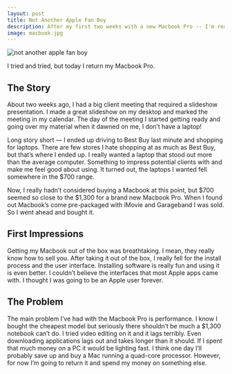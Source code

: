 ```yaml
---
layout: post
title: Not Another Apple Fan Boy
description: After my first two weeks with a new Macbook Pro -- I'm ready to give it back
image: macbook.jpg
---
```


<img src="{{ site.url }}/images/macbook.jpg" alt="not another apple fan boy" />

I tried and tried, but today I return my Macbook Pro.

## The Story

About two weeks ago, I had a big client meeting that required a slideshow presentation. I made a great slideshow on my desktop and marked the meeting in my calendar. The day of the meeting I started getting ready and going over my material when it dawned on me, I don’t have a laptop!

Long story short — I ended up driving to Best Buy last minute and shopping for laptops.  There are few stores I hate shopping at as much as Best Buy, but that’s where I ended up. I really wanted a laptop that stood out more than the average computer. Something to impress potential clients with and make me feel good about using. It turned out, the laptops I wanted fell somewhere in the $700 range.

Now, I really hadn’t considered buying a Macbook at this point, but $700 seemed so close to the $1,300 for a brand new Macbook Pro. When I found out Macbook’s come pre-packaged with iMovie and Garageband I was sold. So I went ahead and bought it.

## First Impressions

Getting my Macbook out of the box was breathtaking. I mean, they really know how to sell you. After taking it out of the box, I really fell for the install process and the user interface. Installing software is really fun and using it is even better. I couldn’t believe the interfaces that most Apple apps came with. I thought I was going to be an Apple user forever.

## The Problem

The main problem I’ve had with the Macbook Pro is performance. I know I bought the cheapest model but seriously there shouldn’t be much a $1,300 notebook can’t do. I tried video editing on it and it lags terribly. Even downloading applications lags out and takes longer than it should. If I spent that much money on a PC it would be lighting fast. I think one day I’ll probably save up and buy a Mac running a quad-core processor. However, for now I’m going to return it and spend my money on something else.
